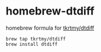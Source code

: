 # homebrew-dtdiff

homebrew formula for [tkrtmy/dtdiff](https://github.com/tkrtmy/dtdiff)

```shell
brew tap tkrtmy/dtdiff
brew install dtdiff
```
